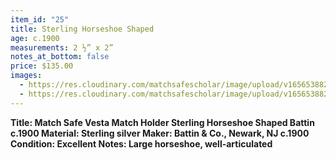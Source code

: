 ```yaml
---
item_id: "25"
title: Sterling Horseshoe Shaped
age: c.1900
measurements: 2 ½” x 2”
notes_at_bottom: false
price: $135.00
images:
  - https://res.cloudinary.com/matchsafescholar/image/upload/v1656538823/horseshoe2.jpg
  - https://res.cloudinary.com/matchsafescholar/image/upload/v1656538821/horseshoe1.jpg
---
```

**Title:		Match Safe Vesta Match Holder Sterling Horseshoe Shaped Battin c.1900
Material:	Sterling silver
Maker:	        Battin & Co., Newark, NJ c.1900
Condition:	Excellent
Notes:		Large horseshoe, well-articulated**